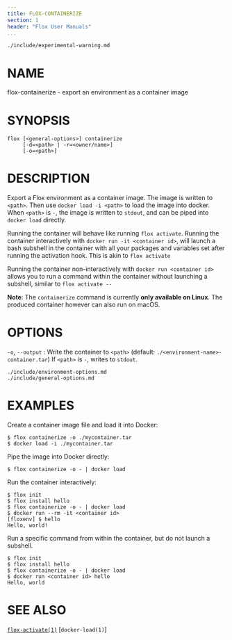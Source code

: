 ```yaml
---
title: FLOX-CONTAINERIZE
section: 1
header: "Flox User Manuals"
...
```


```{.include}
./include/experimental-warning.md
```

# NAME

flox-containerize - export an environment as a container image

# SYNOPSIS

```
flox [<general-options>] containerize
     [-d=<path> | -r=<owner/name>]
     [-o=<path>]
```

# DESCRIPTION

Export a Flox environment as a container image.
The image is written to `<path>`.
Then use `docker load -i <path>` to load the image into docker.
When `<path>` is `-`, the image is written to `stdout`,
and can be piped into `docker load` directly.

Running the container will behave like running `flox activate`.
Running the container interactively with `docker run -it <container id>`,
will launch a bash subshell in the container
with all your packages and variables set after running the activation hook.
This is akin to `flox activate`

Running the container non-interactively with `docker run <container id>`
allows you to run a command within the container without launching a subshell,
similar to `flox activate --`


**Note**:
The `containerize` command is currently **only available on Linux**.
The produced container however can also run on macOS.

# OPTIONS

`-o`, `--output`
:   Write the container to `<path>`
    (default: `./<environment-name>-container.tar`)
    If `<path>` is `-`, writes to `stdout`.

```{.include}
./include/environment-options.md
./include/general-options.md
```

# EXAMPLES

Create a container image file and load it into Docker:

```
$ flox containerize -o ./mycontainer.tar
$ docker load -i ./mycontainer.tar
```

Pipe the image into Docker directly:

```
$ flox containerize -o - | docker load
```

Run the container interactively:

```
$ flox init
$ flox install hello
$ flox containerize -o - | docker load
$ docker run --rm -it <container id>
[floxenv] $ hello
Hello, world!
```

Run a specific command from within the container,
but do not launch a subshell.

```
$ flox init
$ flox install hello
$ flox containerize -o - | docker load
$ docker run <container id> hello
Hello, world
```

# SEE ALSO

[`flox-activate(1)`](./flox-activate.md)
[`docker-load(1)`]
